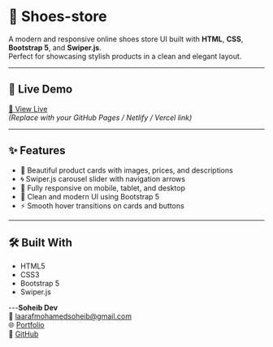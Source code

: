 # 👞 Shoes-store

A modern and responsive online shoes store UI built with **HTML**, **CSS**, **Bootstrap 5**, and **Swiper.js**.  
Perfect for showcasing stylish products in a clean and elegant layout.

---

## 🚀 Live Demo

[🔗 View Live](https://your-live-site-link.com)  
*(Replace with your GitHub Pages / Netlify / Vercel link)*

---

## ✨ Features

- 💼 Beautiful product cards with images, prices, and descriptions
- 🌀 Swiper.js carousel slider with navigation arrows
- 📱 Fully responsive on mobile, tablet, and desktop
- 🎨 Clean and modern UI using Bootstrap 5
- ⚡ Smooth hover transitions on cards and buttons

---

## 🛠️ Built With

- HTML5  
- CSS3  
- Bootstrap 5  
- Swiper.js

---**Soheib Dev**  
📧 laarafmohamedsoheib@gmail.com  
🌐 [Portfolio](https://laarafmohamedsoheib.netlify.app/)  
🐙 [GitHub](https://github.com/soheibdev)
